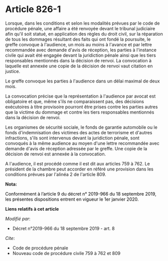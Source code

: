 # Article 826-1

Lorsque, dans les conditions et selon les modalités prévues par le code de procédure pénale, une affaire a été renvoyée
devant le tribunal judiciaire afin qu'il soit statué, en application des règles du droit civil, sur la réparation de tous les
dommages résultant des faits qui ont fondé la poursuite, le greffe convoque à l'audience, un mois au moins à l'avance et par
lettre recommandée avec demande d'avis de réception, les parties à l'instance civile qui avait été engagée devant la
juridiction pénale ainsi que les tiers responsables mentionnés dans la décision de renvoi. La convocation à laquelle est
annexée une copie de la décision de renvoi vaut citation en justice.

Le greffe convoque les parties à l'audience dans un délai maximal de deux mois.

La convocation précise que la représentation à l'audience par avocat est obligatoire et que, même s'ils ne comparaissent pas,
des décisions exécutoires à titre provisoire pourront être prises contre les parties autres que la victime du dommage et
contre les tiers responsables mentionnés dans la décision de renvoi.

Les organismes de sécurité sociale, le fonds de garantie automobile ou le fonds d'indemnisation des victimes des actes de
terrorisme et d'autres infractions, s'ils sont intervenus devant la juridiction pénale, sont convoqués à la même audience au
moyen d'une lettre recommandée avec demande d'avis de réception adressée par le greffe. Une copie de la décision de renvoi
est annexée à la convocation.

A l'audience, il est procédé comme il est dit aux articles 759 à 762. Le président de la chambre peut accorder en référé une
provision dans les conditions prévues par l'alinéa 2 de l'article 809.

**Nota:**

<font color="black">Conformément à l’article 9 du décret n° 2019-966 du 18 septembre 2019, les présentes dispositions entrent
en vigueur le 1er janvier 2020.</font>

**Liens relatifs à cet article**

_Modifié par_:

  - Décret n°2019-966 du 18 septembre 2019 - art. 8

_Cite_:

  - Code de procédure pénale
  - Nouveau code de procédure civile 759 à 762 et 809

